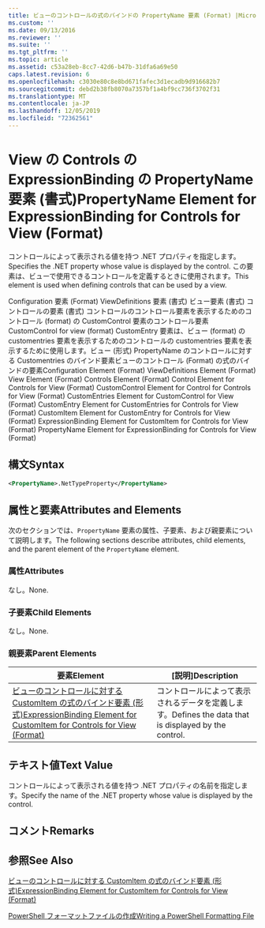 ```yaml
---
title: ビューのコントロールの式のバインドの PropertyName 要素 (Format) |Microsoft Docs
ms.custom: ''
ms.date: 09/13/2016
ms.reviewer: ''
ms.suite: ''
ms.tgt_pltfrm: ''
ms.topic: article
ms.assetid: c53a28eb-8cc7-42d6-b47b-31dfa6a69e50
caps.latest.revision: 6
ms.openlocfilehash: c3030e80c8e8bd671fafec3d1ecadb9d916682b7
ms.sourcegitcommit: debd2b38fb8070a7357bf1a4bf9cc736f3702f31
ms.translationtype: MT
ms.contentlocale: ja-JP
ms.lasthandoff: 12/05/2019
ms.locfileid: "72362561"
---
```

# <a name="propertyname-element-for-expressionbinding-for-controls-for-view-format"></a><span data-ttu-id="b9543-102">View の Controls の ExpressionBinding の PropertyName 要素 (書式)</span><span class="sxs-lookup"><span data-stu-id="b9543-102">PropertyName Element for ExpressionBinding for Controls for View (Format)</span></span>

<span data-ttu-id="b9543-103">コントロールによって表示される値を持つ .NET プロパティを指定します。</span><span class="sxs-lookup"><span data-stu-id="b9543-103">Specifies the .NET property whose value is displayed by the control.</span></span> <span data-ttu-id="b9543-104">この要素は、ビューで使用できるコントロールを定義するときに使用されます。</span><span class="sxs-lookup"><span data-stu-id="b9543-104">This element is used when defining controls that can be used by a view.</span></span>

<span data-ttu-id="b9543-105">Configuration 要素 (Format) ViewDefinitions 要素 (書式) ビュー要素 (書式) コントロールの要素 (書式) コントロールのコントロール要素を表示するためのコントロール (format) の CustomControl 要素のコントロール要素CustomControl for view (format) CustomEntry 要素は、ビュー (format) の customentries 要素を表示するためのコントロールの customentries 要素を表示するために使用します。ビュー (形式) PropertyName のコントロールに対する Customentries のバインド要素ビューのコントロール (Format) の式のバインドの要素</span><span class="sxs-lookup"><span data-stu-id="b9543-105">Configuration Element (Format) ViewDefinitions Element (Format) View Element (Format) Controls Element (Format) Control Element for Controls for View (Format) CustomControl Element for Control for Controls for View (Format) CustomEntries Element for CustomControl for View (Format) CustomEntry Element for CustomEntries for Controls for View (Format) CustomItem Element for CustomEntry for Controls for View (Format) ExpressionBinding Element for CustomItem for Controls for View (Format) PropertyName Element for ExpressionBinding for Controls for View (Format)</span></span>

## <a name="syntax"></a><span data-ttu-id="b9543-106">構文</span><span class="sxs-lookup"><span data-stu-id="b9543-106">Syntax</span></span>

```xml
<PropertyName>.NetTypeProperty</PropertyName>
```

## <a name="attributes-and-elements"></a><span data-ttu-id="b9543-107">属性と要素</span><span class="sxs-lookup"><span data-stu-id="b9543-107">Attributes and Elements</span></span>

<span data-ttu-id="b9543-108">次のセクションでは、`PropertyName` 要素の属性、子要素、および親要素について説明します。</span><span class="sxs-lookup"><span data-stu-id="b9543-108">The following sections describe attributes, child elements, and the parent element of the `PropertyName` element.</span></span>

### <a name="attributes"></a><span data-ttu-id="b9543-109">属性</span><span class="sxs-lookup"><span data-stu-id="b9543-109">Attributes</span></span>

<span data-ttu-id="b9543-110">なし。</span><span class="sxs-lookup"><span data-stu-id="b9543-110">None.</span></span>

### <a name="child-elements"></a><span data-ttu-id="b9543-111">子要素</span><span class="sxs-lookup"><span data-stu-id="b9543-111">Child Elements</span></span>

<span data-ttu-id="b9543-112">なし。</span><span class="sxs-lookup"><span data-stu-id="b9543-112">None.</span></span>

### <a name="parent-elements"></a><span data-ttu-id="b9543-113">親要素</span><span class="sxs-lookup"><span data-stu-id="b9543-113">Parent Elements</span></span>

|<span data-ttu-id="b9543-114">要素</span><span class="sxs-lookup"><span data-stu-id="b9543-114">Element</span></span>|<span data-ttu-id="b9543-115">[説明]</span><span class="sxs-lookup"><span data-stu-id="b9543-115">Description</span></span>|
|-------------|-----------------|
|[<span data-ttu-id="b9543-116">ビューのコントロールに対する CustomItem の式のバインド要素 (形式)</span><span class="sxs-lookup"><span data-stu-id="b9543-116">ExpressionBinding Element for CustomItem for Controls for View (Format)</span></span>](./expressionbinding-element-for-customitem-for-controls-for-view-format.md)|<span data-ttu-id="b9543-117">コントロールによって表示されるデータを定義します。</span><span class="sxs-lookup"><span data-stu-id="b9543-117">Defines the data that is displayed by the control.</span></span>|

## <a name="text-value"></a><span data-ttu-id="b9543-118">テキスト値</span><span class="sxs-lookup"><span data-stu-id="b9543-118">Text Value</span></span>

<span data-ttu-id="b9543-119">コントロールによって表示される値を持つ .NET プロパティの名前を指定します。</span><span class="sxs-lookup"><span data-stu-id="b9543-119">Specify the name of the .NET property whose value is displayed by the control.</span></span>

## <a name="remarks"></a><span data-ttu-id="b9543-120">コメント</span><span class="sxs-lookup"><span data-stu-id="b9543-120">Remarks</span></span>

## <a name="see-also"></a><span data-ttu-id="b9543-121">参照</span><span class="sxs-lookup"><span data-stu-id="b9543-121">See Also</span></span>

[<span data-ttu-id="b9543-122">ビューのコントロールに対する CustomItem の式のバインド要素 (形式)</span><span class="sxs-lookup"><span data-stu-id="b9543-122">ExpressionBinding Element for CustomItem for Controls for View (Format)</span></span>](./expressionbinding-element-for-customitem-for-controls-for-view-format.md)

[<span data-ttu-id="b9543-123">PowerShell フォーマットファイルの作成</span><span class="sxs-lookup"><span data-stu-id="b9543-123">Writing a PowerShell Formatting File</span></span>](./writing-a-powershell-formatting-file.md)
